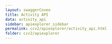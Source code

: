 ```yaml
---
layout: swaggerCoveo
title: Activity API
data: activity_api
sidebar: apiexplorer_sidebar
permalink: ccv2/apiexplorer/activity_api.html
folder: ccv2/apiexplorer
---
```

